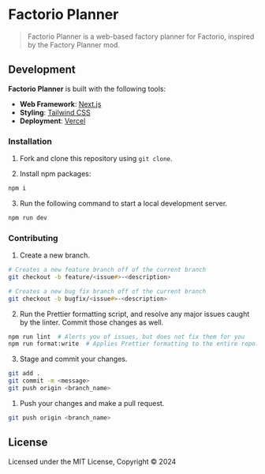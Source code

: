 # Factorio Planner

> Factorio Planner is a web-based factory planner for Factorio, inspired by the Factory Planner mod.

## Development

**Factorio Planner** is built with the following tools:

- **Web Framework**: [Next.js](https://nextjs.org/)
- **Styling**: [Tailwind CSS](https://tailwindcss.com/)
- **Deployment**: [Vercel](https://vercel.com/)

### Installation

1. Fork and clone this repository using `git clone`.

2. Install npm packages:

```zsh
npm i
```

3. Run the following command to start a local development server.

```zsh
npm run dev
```

### Contributing

1. Create a new branch.

```zsh
# Creates a new feature branch off of the current branch
git checkout -b feature/<issue#>-<description>

# Creates a new bug fix branch off of the current branch
git checkout -b bugfix/<issue#>-<description>
```

2. Run the Prettier formatting script, and resolve any major issues caught by the linter. Commit those changes as well.

```zsh
npm run lint  # Alerts you of issues, but does not fix them for you
npm run format:write  # Applies Prettier formatting to the entire repo.
```

3. Stage and commit your changes.

```zsh
git add .
git commit -m <message>
git push origin <branch_name>
```

1. Push your changes and make a pull request.

```zsh
git push origin <branch_name>
```

## License

Licensed under the MIT License, Copyright © 2024
